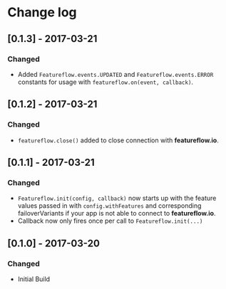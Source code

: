 # Change log
## [0.1.3] - 2017-03-21
### Changed
- Added `Featureflow.events.UPDATED` and `Featureflow.events.ERROR` constants for usage with `featureflow.on(event, callback)`. 
## [0.1.2] - 2017-03-21
### Changed
- `featureflow.close()` added to close connection with **featureflow.io**.
## [0.1.1] - 2017-03-21
### Changed
- `Featureflow.init(config, callback)` now starts up with the feature values passed in with `config.withFeatures` 
  and corresponding failoverVariants if your app is not able to connect to **featureflow.io**.
- Callback now only fires once per call to `Featureflow.init(...)`
## [0.1.0] - 2017-03-20
### Changed
- Initial Build

